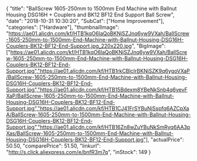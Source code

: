 {
	"title": "BallScrew 1605-250mm to 1500mm End Machine with Ballnut Housing DSG16H + Couplers and BK12 BF12 End Support Ball Screw",
	"date": "2018-10-31 10:30:20",
	"SubCat": ["Home Improvement"],
	"categories": ["Hardware"],
	"thumbnailImage": "https://ae01.alicdn.com/kf/HTB1kqO6laQoBKNjSZJnq6yw9VXah/BallScrew-1605-250mm-to-1500mm-End-Machine-with-Ballnut-Housing-DSG16H-Couplers-BK12-BF12-End-Support.jpg_220x220.jpg",
	"BigImage": ["https://ae01.alicdn.com/kf/HTB1kqO6laQoBKNjSZJnq6yw9VXah/BallScrew-1605-250mm-to-1500mm-End-Machine-with-Ballnut-Housing-DSG16H-Couplers-BK12-BF12-End-Support.jpg","https://ae01.alicdn.com/kf/HTB1rkCBlcIrBKNjSZK9q6ygoVXaP/BallScrew-1605-250mm-to-1500mm-End-Machine-with-Ballnut-Housing-DSG16H-Couplers-BK12-BF12-End-Support.jpg","https://ae01.alicdn.com/kf/HTB15Bdexm8YBeNkSnb4q6yevFXaP/BallScrew-1605-250mm-to-1500mm-End-Machine-with-Ballnut-Housing-DSG16H-Couplers-BK12-BF12-End-Support.jpg","https://ae01.alicdn.com/kf/HTB1CJ41FrSYBuNjSspfq6AZCpXaA/BallScrew-1605-250mm-to-1500mm-End-Machine-with-Ballnut-Housing-DSG16H-Couplers-BK12-BF12-End-Support.jpg","https://ae01.alicdn.com/kf/HTB16Zn8wZuYBuNkSmRyq6AA3pXas/BallScrew-1605-250mm-to-1500mm-End-Machine-with-Ballnut-Housing-DSG16H-Couplers-BK12-BF12-End-Support.jpg"],
	"actualPrice": 50.50,
	"comparePrice": 51.50,
	"linkurl": "http://s.click.aliexpress.com/e/bnfR3m7q",
	"inStock": 149
}
